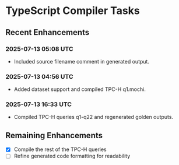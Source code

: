 # TypeScript Compiler Tasks

## Recent Enhancements
### 2025-07-13 05:08 UTC
- Included source filename comment in generated output.

### 2025-07-13 04:56 UTC
- Added dataset support and compiled TPC-H q1.mochi.

### 2025-07-13 16:33 UTC
- Compiled TPC-H queries q1-q22 and regenerated golden outputs.

## Remaining Enhancements
- [x] Compile the rest of the TPC-H queries
- [ ] Refine generated code formatting for readability
